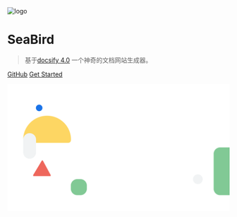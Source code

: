 <!-- _coverpage.md -->

<img src="/media/logo.png" alt="logo" style="width:12%;" />

# SeaBird

> 基于[docsify 4.0](https://docsify.js.org/)
> 一个神奇的文档网站生成器。

[GitHub](https://github.com)
[Get Started](/README)

<!-- 背景图片 -->

![](media/bg.svg)